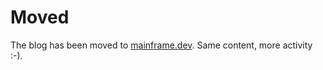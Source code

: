 # Moved

The blog has been moved to [mainframe.dev](https://mainframe.dev). Same content, more activity :-).
